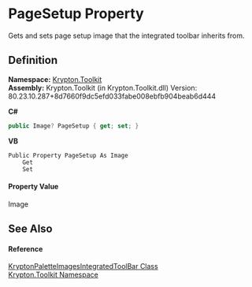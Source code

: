 # PageSetup Property


Gets and sets page setup image that the integrated toolbar inherits from.



## Definition
**Namespace:** <a href="79d2eac2-21f4-54ff-7552-b20c33c30600.md">Krypton.Toolkit</a>  
**Assembly:** Krypton.Toolkit (in Krypton.Toolkit.dll) Version: 80.23.10.287+8d7660f9dc5efd033fabe008ebfb904beab6d444

**C#**
``` C#
public Image? PageSetup { get; set; }
```
**VB**
``` VB
Public Property PageSetup As Image
	Get
	Set
```



#### Property Value
Image

## See Also


#### Reference
<a href="0f375473-74f6-0338-dbb5-8a4dd7434a5b.md">KryptonPaletteImagesIntegratedToolBar Class</a>  
<a href="79d2eac2-21f4-54ff-7552-b20c33c30600.md">Krypton.Toolkit Namespace</a>  
